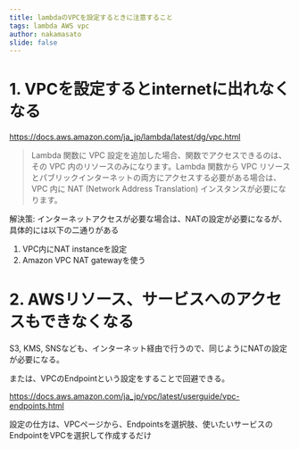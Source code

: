 ```yaml
---
title: lambdaのVPCを設定するときに注意すること
tags: lambda AWS vpc
author: nakamasato
slide: false
---
```

# 1. VPCを設定するとinternetに出れなくなる

https://docs.aws.amazon.com/ja_jp/lambda/latest/dg/vpc.html

> Lambda 関数に VPC 設定を追加した場合、関数でアクセスできるのは、その VPC 内のリソースのみになります。Lambda 関数から VPC リソースとパブリックインターネットの両方にアクセスする必要がある場合は、VPC 内に NAT (Network Address Translation) インスタンスが必要になります。

解決策: インターネットアクセスが必要な場合は、NATの設定が必要になるが、具体的には以下の二通りがある

1. VPC内にNAT instanceを設定
2. Amazon VPC NAT gatewayを使う

# 2. AWSリソース、サービスへのアクセスもできなくなる

S3, KMS, SNSなども、インターネット経由で行うので、同じようにNATの設定が必要になる。

または、VPCのEndpointという設定をすることで回避できる。

https://docs.aws.amazon.com/ja_jp/vpc/latest/userguide/vpc-endpoints.html

設定の仕方は、VPCページから、Endpointsを選択肢、使いたいサービスのEndpointをVPCを選択して作成するだけ


